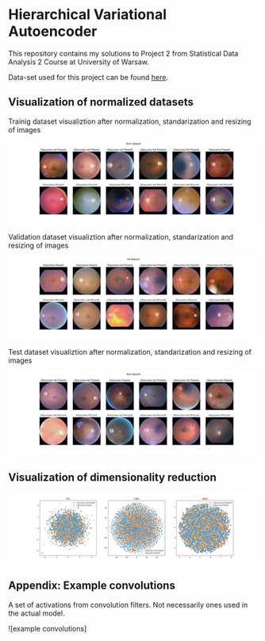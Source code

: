 # Hierarchical Variational Autoencoder 

This repository contains my solutions to Project 2 from Statistical Data Analysis 2 Course at University of Warsaw.

Data-set used for this project can be found [here](https://www.kaggle.com/datasets/sabari50312/fundus-pytorch).

## Visualization of normalized datasets

Trainig dataset visualiztion after normalization, standarization and resizing of images

![training dataset visualiztion after normalization](./processed_data/Figure1.png)

Validation dataset visualiztion after normalization, standarization and resizing of images

![Validation dataset visualiztion after normalization](./processed_data/Figure2.png)

Test dataset visualiztion after normalization, standarization and resizing of images

![test dataset visualiztion after normalization](./processed_data/Figure3.png)

## Visualization of dimensionality reduction

![dimensionality reduction](./Dimensionality_reduction.png)

## Appendix: Example convolutions 

A set of activations from convolution filters. Not necessarily ones used in the actual model.

![example convolutions]
